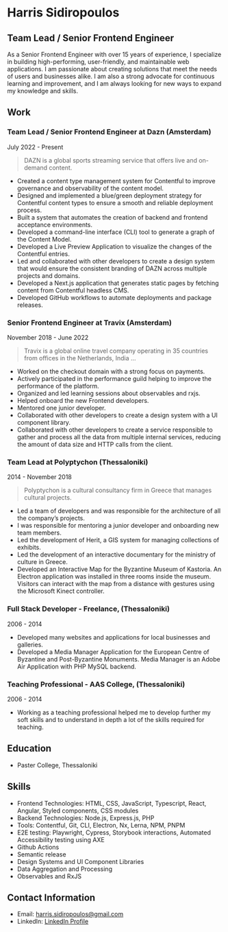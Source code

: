 # Harris Sidiropoulos
## Team Lead / Senior Frontend Engineer

As a Senior Frontend Engineer with over 15 years of experience, I specialize in building high-performing, user-friendly, and maintainable web applications. I am passionate about creating solutions that meet the needs of users and businesses alike. I am also a strong advocate for continuous learning and improvement, and I am always looking for new ways to expand my knowledge and skills.

## Work

### Team Lead / Senior Frontend Engineer at Dazn (Amsterdam)
July 2022 - Present

> DAZN is a global sports streaming service that offers live and on-demand content.

- Created a content type management system for Contentful to improve governance and observability of the content model.
- Designed and implemented a blue/green deployment strategy for Contentful content types to ensure a smooth and reliable deployment process.
- Built a system that automates the creation of backend and frontend acceptance environments.
- Developed a command-line interface (CLI) tool to generate a graph of the Content Model.
- Developed a Live Preview Application to visualize the changes of the Contentful entries.
- Led and collaborated with other developers to create a design system that would ensure the consistent branding of DAZN across multiple projects and domains.
- Developed a Next.js application that generates static pages by fetching content from Contentful headless CMS.
- Developed GitHub workflows to automate deployments and package releases.

### Senior Frontend Engineer at Travix (Amsterdam)
November 2018 - June 2022

> Travix is a global online travel company operating in 35 countries from offices in the Netherlands, India ...

- Worked on the checkout domain with a strong focus on payments.
- Actively participated in the performance guild helping to improve the performance of the platform.
- Organized and led learning sessions about observables and rxjs.
- Helped onboard the new Frontend developers.
- Mentored one junior developer.
- Collaborated with other developers to create a design system with a UI component library.
- Collaborated with other developers to create a service responsible to gather and process all the data from multiple internal services, reducing the amount of data size and HTTP calls from the client.

### Team Lead at Polyptychon (Thessaloniki)
2014 - November 2018

> Polyptychon is a cultural consultancy firm in Greece that manages cultural projects.

- Led a team of developers and was responsible for the architecture of all the company’s projects.
- I was responsible for mentoring a junior developer and onboarding new team members.
- Led the development of Herit, a GIS system for managing collections of exhibits.
- Led the development of an interactive documentary for the ministry of culture in Greece.
- Developed an Interactive Map for the Byzantine Museum of Kastoria. An Electron application was installed in three rooms inside the museum. Visitors can interact with the map from a distance with gestures using the Microsoft Kinect controller.

### Full Stack Developer - Freelance, (Thessaloniki)
2006 - 2014

- Developed many websites and applications for local businesses and galleries.
- Developed a Media Manager Application for the European Centre of Byzantine and Post-Byzantine Monuments. Media Manager is an Adobe Air Application with PHP MySQL backend.

### Teaching Professional - AAS College, (Thessaloniki)
2006 - 2014

- Working as a teaching professional helped me to develop further my soft skills and to understand in depth a lot of the skills required for teaching.

## Education

- Paster College, Thessaloniki

## Skills

- Frontend Technologies: HTML, CSS, JavaScript, Typescript, React, Angular, Styled components, CSS modules
- Backend Technologies: Node.js, Express.js, PHP
- Tools: Contentful, Git, CLI, Electron, Nx, Lerna, NPM, PNPM
- E2E testing: Playwright, Cypress, Storybook interactions, Automated Accessibility testing using AXE 
- Github Actions
- Semantic release
- Design Systems and UI Component Libraries
- Data Aggregation and Processing
- Observables and RxJS

## Contact Information

- Email: harris.sidiropoulos@gmail.com
- LinkedIn: [LinkedIn Profile](https://www.linkedin.com/in/harris-sidiropoulos/)